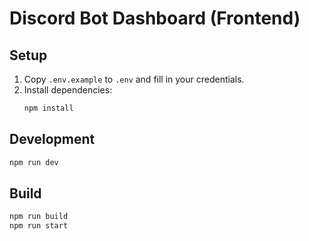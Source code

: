 # Discord Bot Dashboard (Frontend)

## Setup

1. Copy `.env.example` to `.env` and fill in your credentials.
2. Install dependencies:
   ```bash
   npm install
   ```

## Development

```bash
npm run dev
```

## Build

```bash
npm run build
npm run start
```
